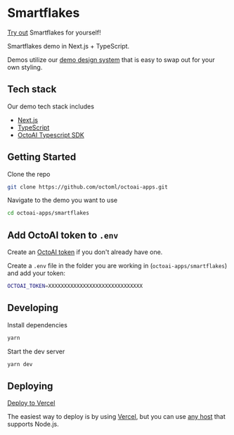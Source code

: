 # Smartflakes

[Try out](https://smartflakes.octo.ai/) Smartflakes for yourself!

Smartflakes demo in Next.js + TypeScript.

Demos utilize our [demo design system](https://github.com/octoml/demo-design-system) that is easy to swap out for your own styling.

## Tech stack

Our demo tech stack includes

- [Next.js](https://nextjs.org/)
- [TypeScript](https://www.typescriptlang.org/)
- [OctoAI Typescript SDK](https://www.npmjs.com/package/@octoai/client)

## Getting Started

Clone the repo

```bash
git clone https://github.com/octoml/octoai-apps.git

```

Navigate to the demo you want to use

```bash
cd octoai-apps/smartflakes
```

## Add OctoAI token to `.env`

Create an [OctoAI token](https://octo.ai/docs/getting-started/how-to-create-an-octoai-access-token) if you don't already have one.

Create a `.env` file in the folder you are working in (`octoai-apps/smartflakes`) and add your token:

```bash
OCTOAI_TOKEN=XXXXXXXXXXXXXXXXXXXXXXXXXXXXXX
```

## Developing

Install dependencies

```bash
yarn
```

Start the dev server

```bash
yarn dev
```

## Deploying

[Deploy to Vercel](https://vercel.com/new/clone?repository-url=https%3A%2F%2Fgithub.com%2Foctoml%2Foctoai-apps%2Ftree%2Fmain%2Fsmartflakes&env=OCTOAI_TOKEN&envDescription=Create%20an%20OctoAI%20token%20if%20you%20don't%20already%20have%20one.&envLink=https%3A%2F%2Focto.ai%2Fdocs%2Fgetting-started%2Fhow-to-create-an-octoai-access-token&project-name=my-smartflakes-app&repository-name=my-smartflakes-app)

The easiest way to deploy is by using [Vercel](https://vercel.com/docs/frameworks/nextjs), but you can use [any host](https://nextjs.org/docs/app/building-your-application/deploying#self-hosting) that supports Node.js.
